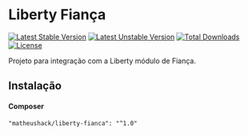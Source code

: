 # Liberty Fiança
[![Latest Stable Version](https://poser.pugx.org/matheushack/liberty-fianca/v/stable)](https://packagist.org/packages/matheushack/liberty-fianca)
[![Latest Unstable Version](https://poser.pugx.org/matheushack/liberty-fianca/v/unstable)](https://packagist.org/packages/matheushack/liberty-fianca)
[![Total Downloads](https://poser.pugx.org/matheushack/liberty-fianca/downloads)](https://packagist.org/packages/matheushack/liberty-fianca)
[![License](https://poser.pugx.org/matheushack/liberty-fianca/license)](https://packagist.org/packages/matheushack/liberty-fianca)
 
Projeto para integração com a Liberty módulo de Fiança.

## Instalação
#### Composer
```
"matheushack/liberty-fianca": "^1.0"
```